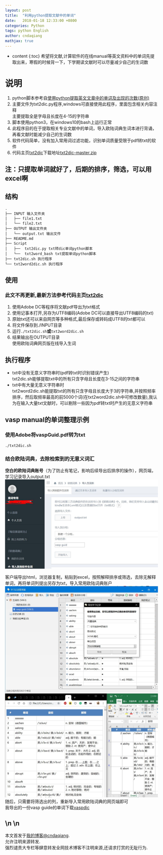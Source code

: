 ```yaml
---
layout: post
title:  "利用python提取文献中的单词"
date:   2018-01-18 12:33:00 +0800
categories: Python
tags: python English
author: cndaqiang
mathjax: true
---
```

* content
{:toc}
希望将文献,计算软件的在线manual等英文资料中的单词先提取出来，寒假的时候背一下，下学期读文献时可以尽量减少自己的生词数






# 说明
1. python脚本参考自[使用python提取英文文章中的单词及出现的次数(原创)](http://www.51testing.com/html/53/61753-154953.html)<br>
2. 主要文件为txt2dic.py程序,windows可直接使用此程序，里面包含相关内容注释<br>
主要提取全是字母且长度在4-15的字符串<br>
3. 脚本使用python3，在windows10的bash上运行正常<br>
4. 此程序目的在于提取相关专业文献中的单词，导入欧陆词典生词本进行背诵，再看文献时能减少自己的生词数<br>
5. 软件代码简单，没有加入常用词过滤功能，识别单词质量受限于pdf转txt的软件
6. 代码主页[txt2dic](https://github.com/cndaqiang/txt2dic)下载地址[txt2dic-master.zip](https://codeload.github.com/cndaqiang/txt2dic/zip/master)
## 注：只提取单词就好了，后期的排序，筛选，可以用excel啊 
## 结构
```
.
├── INPUT 输入文件夹
│   ├── file1.txt
│   └── file2.txt
├── OUTPUT 输出文件夹
│   └── output.txt 输出文件
├── README.md
├── Script
│   ├──  txt2dic.py txt转dic单词python脚本
│   └──  txt2word_bash txt提取单词python脚本
├── txt2dic.sh 执行程序
└── txt2word2dic.sh 执行程序
```
## 使用
### 此文不再更新,最新方法参考代码主页[txt2dic](https://github.com/cndaqiang/txt2dic)
1. 使用Adobe DC等程序将文献pdf导出为txt格式<br>
2. 使用记事本打开,另存为UTF8编码(Adobe DC可以直接导出UTF8编码的txt)<br>
3. 原始txt还可以来自网页等多种格式,最后保存或转码成UTF8的txt都可以
3. 将文件保存到./INPUT目录<br>
4. 运行`./txt2dic.sh`**或**`txt2word2dic.sh`<br>
5. 结果输出在OUTPUT目录<br>
使用欧陆词典网页版在线导入生词

## 执行程序
- txt中没有无意义字符串时(pdf转txt时识别错误产生)<br>
txt2dic.sh能够提取txt中的所有只含字母且长度在3-15之间的字符串
- txt中有大量无意义字符串时<br>
txt2word2dic.sh能提取txt的所有只含字母且长度大于3的字符串,并按照频率排序，然后取频率最高的前5000个词(在txt2word2dic.sh中可修改数量),我认为在输入大量txt文献时，可以剔除一些因为pdf转txt时产生的无意义字符串

## vasp manual的单词整理示例
### 使用Adobe将vaspGuid.pdf转为txt
```
./txt2dic.sh
```
### 结合欧陆词典，去除检索到的无意义词汇
**空白的欧陆词典账号**（为了防止有笔记，影响后续导出后排序的操作），网页端，学习记录导入output.txt
![](/uploads/2018/10/ouluweb.jpg)

客户端导出html，浏览器复制，粘贴到excel，按照解释排序或筛选，去除无解释单词，再将单词列提出另存为txt，导入常用欧陆词典账户
![](/uploads/2018/10/ouluclient.jpg)
![](/uploads/2018/10/ouluexcel.jpg)
随后，只需要将筛选出的列，重新导入常用欧陆词典的网页端即可<br>
我导出的一份vasp guide的单词下载[vaspdic](/web/file/2018/vaspdic.txt)


\n
\n
------
本文首发于[我的博客@cndaqiang](https://cndaqiang.github.io/).<br>
允许注明来源转发.<br>
强烈谴责大专栏等肆意转发全网技术博客不注明来源,还请求打赏的无耻行为.
